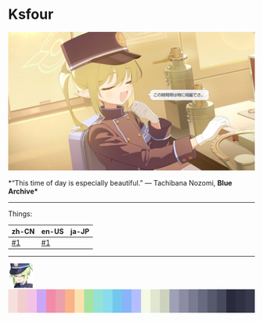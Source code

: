 # Ksfour

![Tachibana Nozomi, still in uniform, leans back at her desk and smiles contentedly.](img/nozomi.jpg)

\*“This time of day is especially beautiful.” — Tachibana Nozomi, **Blue Archive\***

---

Things:

| zh-CN                                | en-US                                | ja-JP |
| ------------------------------------ | ------------------------------------ | ----- |
| [#1](w/zh-cn/2025-04-26T04.15.51.md) | [#1](w/en-us/2025-04-26T04.15.51.md) |       |

---

[![nozomi-icon](https://raw.githubusercontent.com/Ks4four/aaa-palettes/main/themes/blue-archive_nozomi/assets/icon.png)![nozomi-strip](https://raw.githubusercontent.com/Ks4four/aaa-palettes/main/themes/blue-archive_nozomi/assets/strip.png)](https://github.com/Ks4four/aaa-palettes/blob/main/themes/blue-archive_nozomi/README.md)